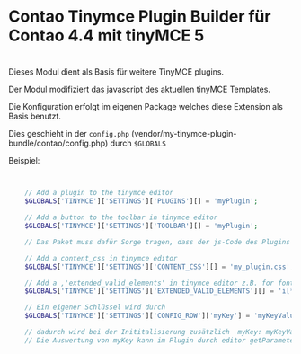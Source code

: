# Contao Tinymce Plugin Builder für Contao 4.4 mit tinyMCE 5
#
Dieses Modul dient als Basis für weitere TinyMCE plugins.

Der Modul modifiziert das javascript des aktuellen tinyMCE Templates.

Die Konfiguration erfolgt im eigenen Package welches diese Extension als Basis benutzt.

Dies geschieht in der `config.php`  (vendor/my-tinymce-plugin-bundle/contao/config.php) durch `$GLOBALS`

Beispiel:
```php


    // Add a plugin to the tinymce editor
    $GLOBALS['TINYMCE']['SETTINGS']['PLUGINS'][] = 'myPlugin';

    // Add a button to the toolbar in tinymce editor
    $GLOBALS['TINYMCE']['SETTINGS']['TOOLBAR'][] = 'myPlugin';

    // Das Paket muss dafür Sorge tragen, dass der js-Code des Plugins in "assets\tinymce4\js\plugins\myPlugin\plugin.min.js" abgelegt wird.

    // Add a content_css in tinymce editor
    $GLOBALS['TINYMCE']['SETTINGS']['CONTENT_CSS'][] = 'my_plugin.css';

    // Add a ,'extended_valid_elements' in tinymce editor z.B. for fontawesome
    $GLOBALS['TINYMCE']['SETTINGS']['EXTENDED_VALID_ELEMENTS'][] = 'i[*]';

    // Ein eigener Schlüssel wird durch
    $GLOBALS['TINYMCE']['SETTINGS']['CONFIG_ROW']['myKey'] = 'myKeyValue';

    // dadurch wird bei der Inititalisierung zusätzlich  myKey: myKeyValue;
    // Die Auswertung von myKey kann im Plugin durch editor getParameter('myKey') erfolgen.
```
